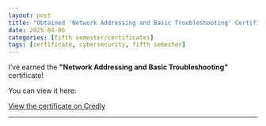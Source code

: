 ```yaml
---
layout: post
title: "Obtained 'Network Addressing and Basic Troubleshooting' Certificate"
date: 2025-04-06
categories: [fifth semester/certificates]
tags: [certificate, cybersecurity, fifth semester]
---
```


I’ve earned the **"Network Addressing and Basic Troubleshooting"** certificate!

You can view it here:

[View the certificate on Credly](https://www.credly.com/badges/f64d7bf3-ef6a-4fac-ac25-eb387bf8db47)

---

